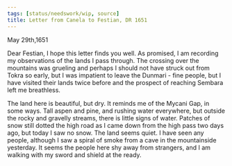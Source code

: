 ```yaml
---
tags: [status/needswork/wip, source]
title: Letter from Canela to Festian, DR 1651
---
```


 
May 29th,1651

Dear Festian,
I hope this letter finds you well. As promised, I am recording my observations of the lands I pass through. The crossing over the mountains was grueling and perhaps I should not have struck out from Tokra so early, but I was impatient to leave the Dunmari - fine people, but I have visited their lands twice before and the prospect of reaching Sembara left me breathless.

The land here is beautiful, but dry. It reminds me of the Mycani Gap, in some ways. Tall aspen and pine, and rushing water everywhere, but outside the rocky and gravelly streams, there is little signs of water. Patches of snow still dotted the high road as I came down from the high pass two days ago, but today I saw no snow. The land seems quiet. I have seen any people, although I saw a spiral of smoke from a cave in the mountainside yesterday. It seems the people here shy away from strangers, and I am walking with my sword and shield at the ready.